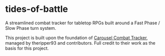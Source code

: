 # tides-of-battle
A streamlined combat tracker for tabletop RPGs built around a Fast Phase / Slow Phase turn system.

This project is built upon the foundation of [Carousel Combat Tracker](https://github.com/theripper93/combat-tracker-dock), managed by theripper93 and contributors. Full credit to their work as the basis for this project.
